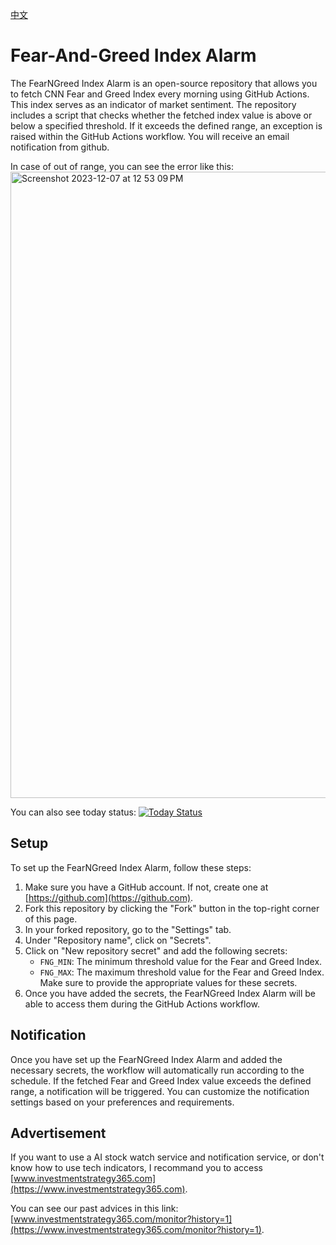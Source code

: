 [中文](/README_zh.md)
# Fear-And-Greed Index Alarm

The FearNGreed Index Alarm is an open-source repository that allows you to fetch CNN Fear and Greed Index every morning using GitHub Actions. This index serves as an indicator of market sentiment. The repository includes a script that checks whether the fetched index value is above or below a specified threshold. If it exceeds the defined range, an exception is raised within the GitHub Actions workflow. You will receive an email notification from github.

In case of out of range, you can see the error like this:
<img width="1002" alt="Screenshot 2023-12-07 at 12 53 09 PM" src="https://github.com/BruceWind/fear-and-greed-index-alarm/assets/6711309/657dee6a-4388-4bd2-aad0-88b67e1b0313">


You can also see today status: [![Today Status](https://github.com/BruceWind/fear-and-greed-index-alarm/actions/workflows/daily-cron-action.yml/badge.svg)](https://github.com/BruceWind/fear-and-greed-index-alarm/actions/workflows/daily-cron-action.yml)

## Setup

To set up the FearNGreed Index Alarm, follow these steps:

1. Make sure you have a GitHub account. If not, create one at [https://github.com](https://github.com).
2. Fork this repository by clicking the "Fork" button in the top-right corner of this page.
3. In your forked repository, go to the "Settings" tab.
4. Under "Repository name", click on "Secrets".
5. Click on "New repository secret" and add the following secrets:
   - `FNG_MIN`: The minimum threshold value for the Fear and Greed Index.
   - `FNG_MAX`: The maximum threshold value for the Fear and Greed Index.
   Make sure to provide the appropriate values for these secrets.
6. Once you have added the secrets, the FearNGreed Index Alarm will be able to access them during the GitHub Actions workflow.

## Notification

Once you have set up the FearNGreed Index Alarm and added the necessary secrets, the workflow will automatically run according to the schedule. If the fetched Fear and Greed Index value exceeds the defined range, a notification will be triggered. You can customize the notification settings based on your preferences and requirements.


## Advertisement

If you want to use a AI stock watch service and notification service, or don't know how to use tech indicators, I recommand you to access [www.investmentstrategy365.com](https://www.investmentstrategy365.com).

You can see our past advices in this link: [www.investmentstrategy365.com/monitor?history=1](https://www.investmentstrategy365.com/monitor?history=1).
